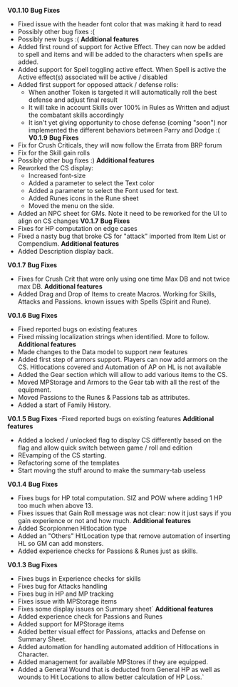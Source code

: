 **V0.1.10**
**Bug Fixes**
- Fixed issue with the header font color that was making it hard to read
- Possibly other bug fixes :(
- Possibly new bugs :(
**Additional features**
- Added first round of support for Active Effect. They can now be added to spell and items and will be added to the characters when spells are added.
- Added support for Spell toggling active effect. When Spell is active the Active effect(s) associated will be active / disabled
- Added first support for opposed attack / defense rolls:
    - When another Token is targeted it will automatically roll the best defense and adjust final result
    - It will take in account Skills over 100% in Rules as Written and adjust the combatant skills accordingly
    - It isn't yet giving opportunity to chose defense (coming "soon") nor implemented the different behaviors between Parry and Dodge :(
**V0.1.9**
**Bug Fixes**
- Fix for Crush Criticals, they will now follow the Errata from BRP forum
- Fix for the Skill gain rolls
- Possibly other bug fixes :)
**Additional features**
- Reworked the CS display:
    - Increased font-size
    - Added a parameter to select the Text color
    - Added a parameter to select the Font used for text.
    - Added Runes icons in the Rune sheet
    - Moved the menu on the side.
- Added an NPC sheet for GMs. Note it need to be reworked for the UI to align on CS changes
**V0.1.7**
**Bug Fixes**
- Fixes for HP computation on edge cases
- Fixed a nasty bug that broke CS for "attack" imported from Item List or Compendium.
**Additional features**
- Added Description display back.

**V0.1.7**
**Bug Fixes**
- Fixes for Crush Crit that were only using one time Max DB and not twice max DB.
**Additional features**
- Added Drag and Drop of Items to create Macros. Working for Skills, Attacks and Passions. known issues with Spells (Spirit and Rune).

**V0.1.6**
**Bug Fixes**
- Fixed reported bugs on existing features
- Fixed missing localization strings when identified. More to follow.
**Additional features**
- Made changes to the Data model to support new features
- Added first step of armors support. Players can now add armors on the CS. Hitlocations covered and Automation of AP on HL is not available
- Added the Gear section which will allow to add various items to the CS.
- Moved MPStorage and Armors to the Gear tab with all the rest of the equipment.
- Moved Passions to the Runes & Passions tab as attributes.
- Added a start of Family History.

**V0.1.5**
**Bug Fixes**
-Fixed reported bugs on existing features
**Additional features**
- Added a locked / unlocked flag to display CS differently based on the flag and allow quick switch between game / roll and edition
- REvamping of the CS starting.
- Refactoring some of the templates
- Start moving the stuff around to make the summary-tab useless


**V0.1.4**
**Bug Fixes**
- Fixes bugs for HP total computation. SIZ and POW where adding 1 HP too much when above 13.
- Fixes issues that Gain Roll message was not clear: now it just says if you gain experience or not and how much.
**Additional features**
- Added Scorpionmen Hitlocation type
- Added an "Others" HitLocation type that remove automation of inserting HL so GM can add monsters.
- Added experience checks for Passions & Runes just as skills.

**V0.1.3**
**Bug Fixes**
- Fixes bugs in Experience checks for skills
- Fixes bug for Attacks handling
- Fixes bug in HP and MP tracking
- Fixes issue with MPStorage items
- Fixes some display issues on Summary sheet`
**Additional features**
- Added experience check for Passions and Runes
- Added support for MPStorage items
- Added better visual effect for Passions, attacks and Defense on Summary Sheet.
- Added automation for handling automated addition of Hitlocations in Character.
- Added management for available MPStores if they are equipped.
- Added a General Wound that is deducted from General HP as well as wounds to Hit Locations to allow better calculation of HP Loss.`